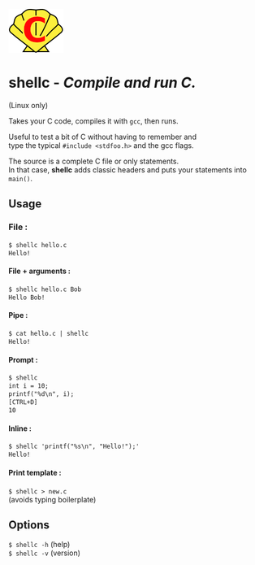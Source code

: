 ![logo](logo.png)

# shellc - *Compile and run C.* 
(Linux only)

Takes your C code, compiles it with `gcc`, then runs.

Useful to test a bit of C without having to remember and  
type the typical `#include <stdfoo.h>` and the gcc flags.   

The source is a complete C file or only statements.  
In that case, **shellc** adds classic headers and puts your statements into `main()`.

## Usage

### File :
```
$ shellc hello.c  
Hello!
```  

#### File + arguments :
```
$ shellc hello.c Bob    
Hello Bob!
```

#### Pipe :    
```
$ cat hello.c | shellc  
Hello!
```

#### Prompt :  
```
$ shellc  
int i = 10;  
printf("%d\n", i);  
[CTRL+D]  
10
```

#### Inline :
```
$ shellc 'printf("%s\n", "Hello!");'  
Hello!
```

#### Print template :
`$ shellc > new.c`  
(avoids typing boilerplate)  

## Options

`$ shellc -h`    (help)  
`$ shellc -v`    (version)